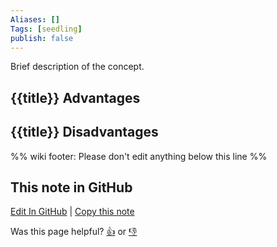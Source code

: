 ```yaml
---
Aliases: []
Tags: [seedling]
publish: false
---
```


Brief description of the concept.

## {{title}} Advantages

## {{title}} Disadvantages

%% wiki footer: Please don't edit anything below this line %%

## This note in GitHub

<span class="git-footer">[Edit In GitHub](https://github.dev/data-engineering-community/data-engineering-wiki/blob/main/Concepts/{{title}}.md "git-hub-edit-note") | [Copy this note](https://raw.githubusercontent.com/data-engineering-community/data-engineering-wiki/main/Concepts/{{title}}.md "git-hub-copy-note")</span>

<span class="git-footer">Was this page helpful?
[👍](https://tally.so/r/mOaxjk?rating=Yes&url=https://dataengineering.wiki/Concepts/{{title}}) or [👎](https://tally.so/r/mOaxjk?rating=No&url=https://dataengineering.wiki/Concepts/{{title}})</span>
